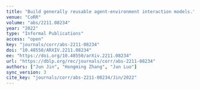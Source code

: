 ```yaml
---
title: "Build generally reusable agent-environment interaction models."
venue: "CoRR"
volume: "abs/2211.08234"
year: "2022"
type: "Informal Publications"
access: "open"
key: "journals/corr/abs-2211-08234"
doi: "10.48550/ARXIV.2211.08234"
ee: "https://doi.org/10.48550/arXiv.2211.08234"
url: "https://dblp.org/rec/journals/corr/abs-2211-08234"
authors: ["Jun Jin", "Hongming Zhang", "Jun Luo"]
sync_version: 3
cite_key: "journals/corr/abs-2211-08234/Jin/2022"
---
```

